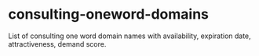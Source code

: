 # consulting-oneword-domains
List of consulting one word domain names with availability, expiration date, attractiveness, demand score.
